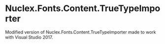 # Nuclex.Fonts.Content.TrueTypeImporter
Modified version of Nuclex.Fonts.Content.TrueTypeImporter made to work with Visual Studio 2017.
